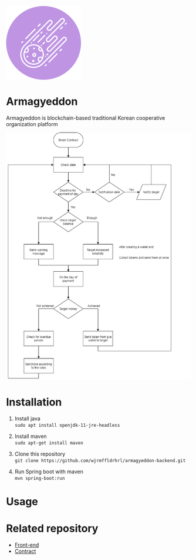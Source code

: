 <img src="icon.png" alt="icon" height="200px">

# Armagyeddon 
Armagyeddon is blockchain-based traditional Korean cooperative organization platform 

<img src="flowchart.png" alt="flowchart">

# Installation

1. Install java  
`sudo apt install openjdk-11-jre-headless`

2. Install maven  
`sudo apt-get install maven`  

3. Clone this repository  
`git clone https://github.com/wjrmffldrhrl/armagyeddon-backend.git`

4. Run Spring boot with maven  
`mvn spring-boot:run`  

# Usage



# Related repository
- [Front-end](https://github.com/wjrmffldrhrl/armagyeddon-frontend)
- [Contract](https://github.com/wjrmffldrhrl/armagyeddon-contract)
